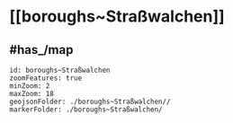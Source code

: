 # [[boroughs~Straßwalchen]] 


## #has_/map  



```leaflet
id: boroughs~Straßwalchen
zoomFeatures: true 
minZoom: 2 
maxZoom: 18
geojsonFolder: ./boroughs~Straßwalchen//
markerFolder: ./boroughs~Straßwalchen/
```
